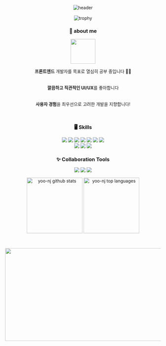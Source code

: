 <div align="center">

![header](https://capsule-render.vercel.app/api?type=cylinder&color=0:CDA8F5,100:E6E6FA&height=150&section=header&text=Welcome&fontColor=ffffff&fontSize=60&animation=twinkling&fontAlignY=45&desc=yoo-nji%20GitHub%20Profile&descAlignY=70)
<br>
<br>
![trophy](https://github-profile-trophy.vercel.app/?username=yoo-nji&row=1&column=4)

### 💌 about me
<img style="height:80px" src="https://noticon-static.tammolo.com/dgggcrkxq/image/upload/v1736514011/noticon/d96ae7r7wqxapa1nzmgh.png" /> 
<br>
<div style="display: flex; flex-direction: column; align-items: center; gap: 5px;">
  <p><b>프론트엔드</b> 개발자를 목표로 열심히 공부 중입니다 🏃‍♂️</p>
  <p><b>깔끔하고 직관적인 UI/UX</b>를 좋아합니다</p>
  <p><b>사용자 경험</b>을 최우선으로 고려한 개발을 지향합니다!</p>
</div>
<br>

### 🖥️ Skills
<img src="https://img.shields.io/badge/HTML5-E34F26?style=flat-square&logo=HTML5&logoColor=white" /> 
<img src="https://img.shields.io/badge/CSS3-1572B6?style=flat-square&logo=CSS3&logoColor=white" /> 
<img src="https://img.shields.io/badge/JavaScript-F7DF1E?style=flat-square&logo=JavaScript&logoColor=black" /> 
<img src="https://img.shields.io/badge/TypeScript-3178C6?style=flat-square&logo=TypeScript&logoColor=white" /> 
<img src="https://img.shields.io/badge/React-61DAFB?style=flat-square&logo=React&logoColor=black" /> 
<img src="https://img.shields.io/badge/TailwindCSS-06B6D4?style=flat-square&logo=TailwindCSS&logoColor=white" />
<img src="https://img.shields.io/badge/Vue.js-4FC08D?style=flat-square&logo=Vue.js&logoColor=white" /> 
<br>
<img src="https://img.shields.io/badge/Figma-F24E1E?style=flat-square&logo=Figma&logoColor=white" /> 
<img src="https://img.shields.io/badge/Adobe%20Illustrator-FF9A00?style=flat-square&logo=Adobe%20Illustrator&logoColor=white" /> 
<img src="https://img.shields.io/badge/Adobe%20Photoshop-31A8FF?style=flat-square&logo=Adobe%20Photoshop&logoColor=white" /> 


### ✨ Collaboration Tools
<img src="https://img.shields.io/badge/Notion-000000?style=flat-square&logo=Notion&logoColor=white" /> <img src="https://img.shields.io/badge/Slack-4A154B?style=flat-square&logo=Slack&logoColor=white" /> <img src="https://img.shields.io/badge/GitHub-181717?style=flat-square&logo=GitHub&logoColor=white" />




<img
  align="center"
  style="height:180px"
  src="https://github-readme-stats.vercel.app/api?username=yoo-nji&show_icons=true&include_all_commits=true&hide_border=true&hide_rank=true&bg_color=solid,F5E6FF,FDE6FA&title_color=8A2BE2&text_color=4B0082&icon_color=9370DB"
  alt="yoo-nj github stats"
/>
  <img
    align="center"
    style="height:180px"
    src="https://github-readme-stats.vercel.app/api/top-langs/?username=yoo-nji&layout=compact&hide_border=true&bg_color=solid,F5E6FF,FDE6FA&title_color=8A2BE2&text_color=4B0082&icon_color=9370DB"
    alt="yoo-nj top languages"
  />

<br>
<br>

<a href="https://github.com/devxb/gitanimals">
<img
  src="https://render.gitanimals.org/farms/yoo-nji"
  width="600"
  height="300"
/>
</a>
</div>
